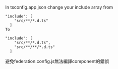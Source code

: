In tsconfig.app.json change your include array from
```
"include": [
    "src/**/*.d.ts"
  ]
To
```
```
"include": [
    "src/**/*.d.ts",
    "src/**/**/*.d.ts"
  ]
```
避免federation.config.js無法編譯component的錯誤


